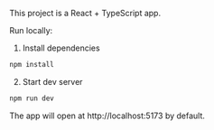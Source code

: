 This project is a React + TypeScript app.

Run locally:

1. Install dependencies

```bash
npm install
```

2. Start dev server

```bash
npm run dev
```

The app will open at http://localhost:5173 by default.
